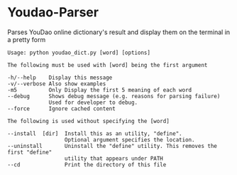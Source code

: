 # Youdao-Parser
Parses YouDao online dictionary's result and display them on the terminal in a pretty form

    Usage: python youdao_dict.py [word] [options]

    The following must be used with [word] being the first argument

    -h/--help    Display this message
    -v/--verbose Also show examples
    -m5          Only Display the first 5 meaning of each word
    --debug      Shows debug message (e.g. reasons for parsing failure)
                 Used for developer to debug.
    --force      Ignore cached content

    The following is used without specifying the [word]

    --install  [dir]  Install this as an utility, "define". 
                      Optional argument specifies the location. 
    --uninstall       Uninstall the "define" utility. This removes the first "define"
                      utility that appears under PATH
    --cd              Print the directory of this file
